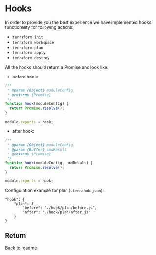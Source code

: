 # Hooks

In order to provide you the best experience we have implemented hooks functionality for following actions:

* `terraform init`
* `terraform workspace`
* `terraform plan`
* `terraform apply`
* `terraform destroy`

All the hooks should return a Promise and look like:

* before hook:

```javascript
/**
 * @param {Object} moduleConfig
 * @returns {Promise}
 */
function hook(moduleConfig) {
  return Promise.resolve();
}

module.exports = hook;
```

* after hook:

```javascript
/**
 * @param {Object} moduleConfig
 * @param {Buffer} cmdResult
 * @returns {Promise}
 */
function hook(moduleConfig, cmdResult) {
  return Promise.resolve();
}

module.exports = hook;
```

Configuration example for plan \(`.terrahub.json`\):

```text
"hook": {
    "plan": {
        "before": "./hook/plan/before.js",
        "after": "./hook/plan/after.js"
    }
}
```


## Return

Back to [readme](README.md)
